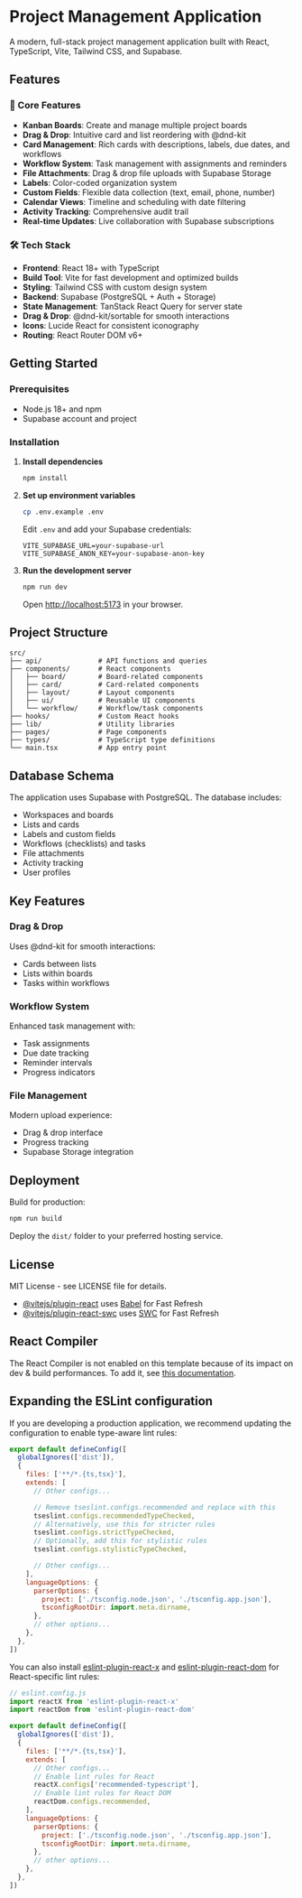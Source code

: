 # Project Management Application

A modern, full-stack project management application built with React, TypeScript, Vite, Tailwind CSS, and Supabase.

## Features

### 🚀 Core Features
- **Kanban Boards**: Create and manage multiple project boards
- **Drag & Drop**: Intuitive card and list reordering with @dnd-kit
- **Card Management**: Rich cards with descriptions, labels, due dates, and workflows
- **Workflow System**: Task management with assignments and reminders
- **File Attachments**: Drag & drop file uploads with Supabase Storage
- **Labels**: Color-coded organization system
- **Custom Fields**: Flexible data collection (text, email, phone, number)
- **Calendar Views**: Timeline and scheduling with date filtering
- **Activity Tracking**: Comprehensive audit trail
- **Real-time Updates**: Live collaboration with Supabase subscriptions

### 🛠 Tech Stack
- **Frontend**: React 18+ with TypeScript
- **Build Tool**: Vite for fast development and optimized builds
- **Styling**: Tailwind CSS with custom design system
- **Backend**: Supabase (PostgreSQL + Auth + Storage)
- **State Management**: TanStack React Query for server state
- **Drag & Drop**: @dnd-kit/sortable for smooth interactions
- **Icons**: Lucide React for consistent iconography
- **Routing**: React Router DOM v6+

## Getting Started

### Prerequisites
- Node.js 18+ and npm
- Supabase account and project

### Installation

1. **Install dependencies**
   ```bash
   npm install
   ```

2. **Set up environment variables**
   ```bash
   cp .env.example .env
   ```
   
   Edit `.env` and add your Supabase credentials:
   ```env
   VITE_SUPABASE_URL=your-supabase-url
   VITE_SUPABASE_ANON_KEY=your-supabase-anon-key
   ```

3. **Run the development server**
   ```bash
   npm run dev
   ```

   Open [http://localhost:5173](http://localhost:5173) in your browser.

## Project Structure

```
src/
├── api/              # API functions and queries
├── components/       # React components
│   ├── board/        # Board-related components
│   ├── card/         # Card-related components
│   ├── layout/       # Layout components
│   ├── ui/           # Reusable UI components
│   └── workflow/     # Workflow/task components
├── hooks/            # Custom React hooks
├── lib/              # Utility libraries
├── pages/            # Page components
├── types/            # TypeScript type definitions
└── main.tsx          # App entry point
```

## Database Schema

The application uses Supabase with PostgreSQL. The database includes:

- Workspaces and boards
- Lists and cards  
- Labels and custom fields
- Workflows (checklists) and tasks
- File attachments
- Activity tracking
- User profiles

## Key Features

### Drag & Drop
Uses @dnd-kit for smooth interactions:
- Cards between lists
- Lists within boards
- Tasks within workflows

### Workflow System
Enhanced task management with:
- Task assignments
- Due date tracking
- Reminder intervals
- Progress indicators

### File Management
Modern upload experience:
- Drag & drop interface
- Progress tracking
- Supabase Storage integration

## Deployment

Build for production:
```bash
npm run build
```

Deploy the `dist/` folder to your preferred hosting service.

## License

MIT License - see LICENSE file for details.

- [@vitejs/plugin-react](https://github.com/vitejs/vite-plugin-react/blob/main/packages/plugin-react) uses [Babel](https://babeljs.io/) for Fast Refresh
- [@vitejs/plugin-react-swc](https://github.com/vitejs/vite-plugin-react/blob/main/packages/plugin-react-swc) uses [SWC](https://swc.rs/) for Fast Refresh

## React Compiler

The React Compiler is not enabled on this template because of its impact on dev & build performances. To add it, see [this documentation](https://react.dev/learn/react-compiler/installation).

## Expanding the ESLint configuration

If you are developing a production application, we recommend updating the configuration to enable type-aware lint rules:

```js
export default defineConfig([
  globalIgnores(['dist']),
  {
    files: ['**/*.{ts,tsx}'],
    extends: [
      // Other configs...

      // Remove tseslint.configs.recommended and replace with this
      tseslint.configs.recommendedTypeChecked,
      // Alternatively, use this for stricter rules
      tseslint.configs.strictTypeChecked,
      // Optionally, add this for stylistic rules
      tseslint.configs.stylisticTypeChecked,

      // Other configs...
    ],
    languageOptions: {
      parserOptions: {
        project: ['./tsconfig.node.json', './tsconfig.app.json'],
        tsconfigRootDir: import.meta.dirname,
      },
      // other options...
    },
  },
])
```

You can also install [eslint-plugin-react-x](https://github.com/Rel1cx/eslint-react/tree/main/packages/plugins/eslint-plugin-react-x) and [eslint-plugin-react-dom](https://github.com/Rel1cx/eslint-react/tree/main/packages/plugins/eslint-plugin-react-dom) for React-specific lint rules:

```js
// eslint.config.js
import reactX from 'eslint-plugin-react-x'
import reactDom from 'eslint-plugin-react-dom'

export default defineConfig([
  globalIgnores(['dist']),
  {
    files: ['**/*.{ts,tsx}'],
    extends: [
      // Other configs...
      // Enable lint rules for React
      reactX.configs['recommended-typescript'],
      // Enable lint rules for React DOM
      reactDom.configs.recommended,
    ],
    languageOptions: {
      parserOptions: {
        project: ['./tsconfig.node.json', './tsconfig.app.json'],
        tsconfigRootDir: import.meta.dirname,
      },
      // other options...
    },
  },
])
```
